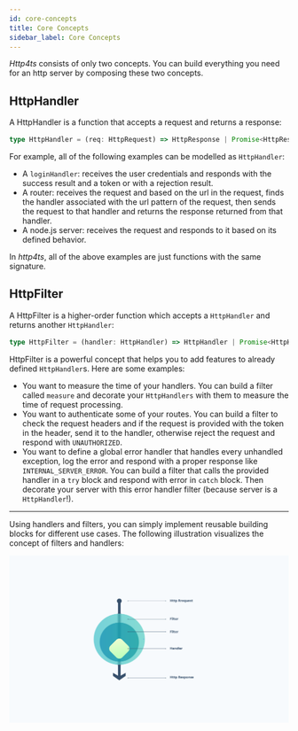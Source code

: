 ```yaml
---
id: core-concepts
title: Core Concepts
sidebar_label: Core Concepts
---
```


*Http4ts* consists of only two concepts. You can build everything you need for an http server by composing these two concepts.

## HttpHandler

A HttpHandler is a function that accepts a request and returns a response:

```ts
type HttpHandler = (req: HttpRequest) => HttpResponse | Promise<HttpResponse>;
```

For example, all of the following examples can be modelled as `HttpHandler`:

- A `loginHandler`: receives the user credentials and responds with the success result and a token or with a rejection result.
- A router: receives the request and based on the url in the request, finds the handler associated with the url pattern of the request, then sends the request to that handler and returns the response returned from that handler.
- A node.js server: receives the request and responds to it based on its defined behavior.

In *http4ts*, all of the above examples are just functions with the same signature.

## HttpFilter

A HttpFilter is a higher-order function which accepts a `HttpHandler` and returns another `HttpHandler`:

```ts
type HttpFilter = (handler: HttpHandler) => HttpHandler | Promise<HttpHandler>;
```

HttpFilter is a powerful concept that helps you to add features to already defined `HttpHandler`s. Here are some examples:

* You want to measure the time of your handlers. You can build a filter called `measure` and decorate your `HttpHandlers` with them to measure the time of request processing.
* You want to authenticate some of your routes. You can build a filter to check the request headers and if the request is provided with the token in the header, send it to the handler, otherwise reject the request and respond with `UNAUTHORIZED`.
* You want to define a global error handler that handles every unhandled exception, log the error and respond with a proper response like `INTERNAL_SERVER_ERROR`. You can build a filter that calls the provided handler in a `try` block and respond with error in `catch` block. Then decorate your server with this error handler filter (because server is a `HttpHandler`!).

---

Using handlers and filters, you can simply implement reusable building blocks for different use cases. The following illustration visualizes the concept of filters and handlers:

![Https Data Flows](https://raw.githubusercontent.com/http4ts/http4ts/master/doc/asset/diagram.png)
